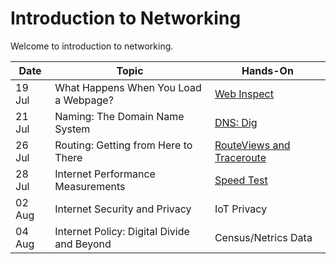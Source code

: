 # Introduction to Networking 

Welcome to introduction to networking.

| Date   | Topic                                      | Hands-On                                          |
| ------ | ------------------------------------------ | ------------------------------------------------- |
| 19 Jul | What Happens When You Load a Webpage?      | [Web Inspect](assignments/1-web.md)               |
| 21 Jul | Naming: The Domain Name System             | [DNS: Dig](assignments/2-dns.md)                  |
| 26 Jul | Routing: Getting from Here to There        | [RouteViews and Traceroute](assignments/3-bgp.md) |
| 28 Jul | Internet Performance Measurements          | [Speed Test](assignments/4-performance.md)        |
| 02 Aug | Internet Security and Privacy              | IoT Privacy                                       |
| 04 Aug | Internet Policy: Digital Divide and Beyond | Census/Netrics Data                               |
